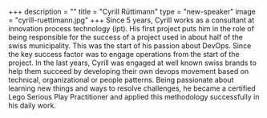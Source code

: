+++
description = ""
title = "Cyrill Rüttimann"
type = "new-speaker"
image = "cyrill-ruettimann.jpg"
+++
Since 5 years, Cyrill works as a consultant at innovation process technology (ipt). His first project puts him in the role of being responsible for the success of a project used in about half of the swiss municipality. This was the start of his passion about DevOps. Since the key success factor was to engage operations from the start of the project. In the last years, Cyrill was engaged at well known swiss brands to help them succeed by developing their own devops movement based on technical, organizational or people patterns. Being passionate about learning new things and ways to resolve challenges, he became a certified Lego Serious Play Practitioner and applied this methodology successfully in his daily work.